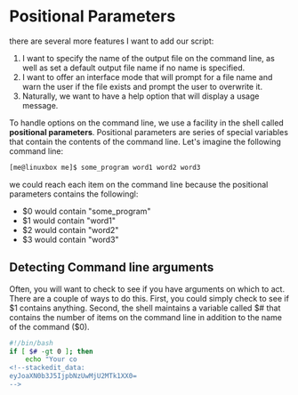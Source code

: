 # Positional Parameters
there are several more features I want to add our script:

1. I want to specify the name of the output file on the command line, as well as set a default output file name if no name is specified.
2. I want to offer an interface mode that will prompt for a file name and warn the user if the file exists and prompt the user to overwrite it.
3. Naturally, we want to have a help option that will display a usage message.

To handle options on the command line, we use a facility in the shell called **positional parameters**. Positional parameters are series of special variables that contain the contents of the command line. 
Let's imagine the following command line:
```bash
[me@linuxbox me]$ some_program word1 word2 word3
```
we could reach each item on the command line because the positional parameters contains the followingl:
- $0 would contain "some_program"
- $1 would contain "word1"
- $2 would contain "word2"
- $3 would contain "word3"

## Detecting Command line arguments
Often, you will want to check to see if you have arguments on which to act. There are a couple of ways to do this. First, you could simply check to see if $1 contains anything. Second, the shell maintains a variable called $# that contains the number of items on the command line in addition to the name of the command ($0).
```bash
#!/bin/bash
if [ $# -gt 0 ]; then
	echo "Your co
<!--stackedit_data:
eyJoaXN0b3J5IjpbNzUwMjU2MTk1XX0=
-->